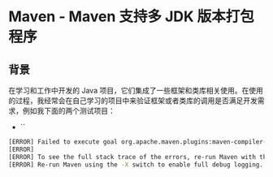 # Maven - Maven 支持多 JDK 版本打包程序    

## 背景          
在学习和工作中开发的 Java 项目，它们集成了一些框架和类库相关使用。在使用的过程，我经常会在自己学习的项目中来验证框架或者类库的调用是否满足开发需求，例如我下面的两个测试项目：      
* ``


```bash
[ERROR] Failed to execute goal org.apache.maven.plugins:maven-compiler-plugin:3.8.0:compile (default-compile) on project flink-cdc: Fatal error compiling: invalid target release: 11 -> [Help 1]
[ERROR] 
[ERROR] To see the full stack trace of the errors, re-run Maven with the -e switch.
[ERROR] Re-run Maven using the -X switch to enable full debug logging.
```